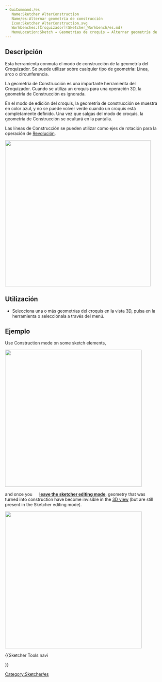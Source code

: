 ```yaml
---
- GuiCommand:/es
   Name:Sketcher AlterConstruction
   Name/es:Alternar geometría de construcción
   Icon:Sketcher_AlterConstruction.svg
   Workbenches:[Croquizador](Sketcher_Workbench/es.md)
   MenuLocation:Sketch → Geometrías de croquis → Alternar geometría de construcción
---
```



</div>

## Descripción

Esta herramienta conmuta el modo de construcción de la geometría del Croquizador. Se puede utilizar sobre cualquier tipo de geometría: Línea, arco o circunferencia.

La geometría de Construcción es una importante herramienta del Croquizador. Cuando se utiliza un croquis para una operación 3D, la geometría de Construcción es ignorada.


<div class="mw-translate-fuzzy">

En el modo de edición del croquis, la geometría de construcción se muestra en color azul, y no se puede volver verde cuando un croquis está completamente definido. Una vez que salgas del modo de croquis, la geometría de Construcción se ocultará en la pantalla.


</div>


<div class="mw-translate-fuzzy">

Las líneas de Construcción se pueden utilizar como ejes de rotación para la operación de [Revolución](PartDesign_Revolution/es.md).


</div>

<img alt="" src=images/Sketcher_ConstructionMode_fr_01.png  style="width:480px;">


<div class="mw-translate-fuzzy">

## Utilización


</div>


<div class="mw-translate-fuzzy">

-   Selecciona una o más geometrías del croquis en la vista 3D, pulsa en la herramienta o selecciónala a través del menú.


</div>

## Ejemplo

Use Construction mode on some sketch elements,

<img alt="" src=images/Sketcher_ConstructionMode_fr_01.png  style="width:450px;">

and once you **<img src=images/Sketcher_LeaveSketch.svg style="width:16px"> [leave the sketcher editing mode](Sketcher_LeaveSketch.md)**, geometry that was turned into construction have become invisible in the [3D view](3D_view.md) (but are still present in the Sketcher editing mode).

<img alt="" src=images/Sketcher_ConstructionMode_fr_02.png  style="width:450px;">


<div class="mw-translate-fuzzy">


</div>


{{Sketcher Tools navi

}}  

[Category:Sketcher/es](Category:Sketcher/es.md)

